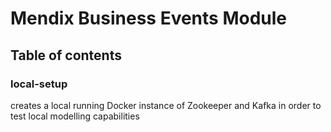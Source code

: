 # Mendix Business Events Module

## Table of contents

### local-setup

creates a local running Docker instance of Zookeeper and Kafka in order to test local modelling capabilities
